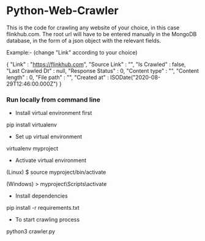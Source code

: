 # Python-Web-Crawler
 
This is the code for crawling any website of your choice, in this case flinkhub.com. 
The root url will have to be entered manually in the MongoDB database, in the form
of a json object with the relevant fields.


Example:- (change "Link" according to your choice)


{
    "Link" : "https://flinkhub.com",
    "Source Link" : "",
    "Is Crawled" : false,
    "Last Crawled Dt" : null,
    "Response Status" : 0,
    "Content type" : "",
    "Content length" : 0,
    "File path" : "",
    "Created at" : ISODate("2020-08-29T12:46:00.000Z")
}


### Run locally from command line


- Install virtual environment first


 pip install virtualenv


- Set up virtual environment


 virtualenv myproject


- Activate virtual environment


 (Linux) $ source myproject/bin/activate

 (Windows) > myproject\Scripts\activate


- Install dependencies


pip install -r requirements.txt



- To start crawling process


 python3 crawler.py
